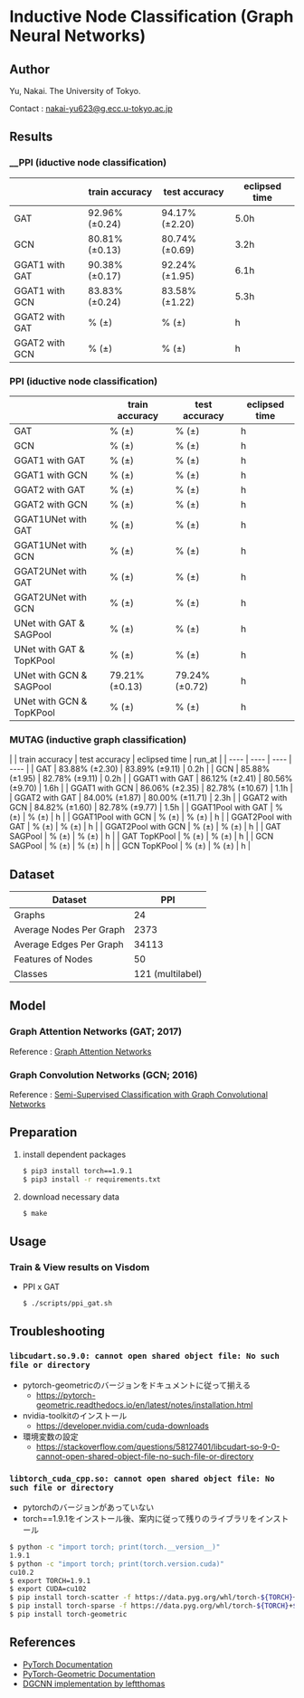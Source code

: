 # Inductive Node Classification (Graph Neural Networks)

## Author

Yu, Nakai. The University of Tokyo.

Contact : nakai-yu623@g.ecc.u-tokyo.ac.jp

## Results

### __PPI (iductive node classification)

| | train accuracy | test accuracy | eclipsed time |
| ---- | ---- | ---- | ---- |
| GAT | 92.96% (±0.24) | 94.17% (±2.20) | 5.0h |
| GCN | 80.81% (±0.13) | 80.74% (±0.69) | 3.2h |
| GGAT1 with GAT | 90.38% (±0.17) | 92.24% (±1.95) | 6.1h |
| GGAT1 with GCN | 83.83% (±0.24) | 83.58% (±1.22) | 5.3h |
| GGAT2 with GAT | % (±) | % (±) | h |
| GGAT2 with GCN | % (±) | % (±) | h |

### PPI (iductive node classification)

| | train accuracy | test accuracy | eclipsed time |
| ---- | ---- | ---- | ---- |
| GAT | % (±) | % (±) | h |
| GCN | % (±) | % (±) | h |
| GGAT1 with GAT | % (±) | % (±) | h |
| GGAT1 with GCN | % (±) | % (±) | h |
| GGAT2 with GAT | % (±) | % (±) | h |
| GGAT2 with GCN | % (±) | % (±) | h |
| GGAT1UNet with GAT | % (±) | % (±) | h |
| GGAT1UNet with GCN | % (±) | % (±) | h |
| GGAT2UNet with GAT | % (±) | % (±) | h |
| GGAT2UNet with GCN | % (±) | % (±) | h |
| UNet with GAT & SAGPool | % (±) | % (±) | h |
| UNet with GAT & TopKPool | % (±) | % (±) | h |
| UNet with GCN & SAGPool | 79.21% (±0.13) | 79.24% (±0.72) | h |
| UNet with GCN & TopKPool | % (±) | % (±) | h |

### MUTAG (inductive graph classification)

| | train accuracy | test accuracy | eclipsed time | run_at |
| ---- | ---- | ---- | ---- |
| GAT | 83.88% (±2.30) | 83.89% (±9.11) | 0.2h | 
| GCN | 85.88% (±1.95) | 82.78% (±9.11) | 0.2h |
| GGAT1 with GAT | 86.12% (±2.41) | 80.56% (±9.70) | 1.6h |
| GGAT1 with GCN | 86.06% (±2.35) | 82.78% (±10.67) | 1.1h |
| GGAT2 with GAT | 84.00% (±1.87) | 80.00% (±11.71) | 2.3h |
| GGAT2 with GCN | 84.82% (±1.60) | 82.78% (±9.77) | 1.5h |
| GGAT1Pool with GAT | % (±) | % (±) | h |
| GGAT1Pool with GCN | % (±) | % (±) | h |
| GGAT2Pool with GAT | % (±) | % (±) | h |
| GGAT2Pool with GCN | % (±) | % (±) | h |
| GAT SAGPool | % (±) | % (±) | h |
| GAT TopKPool | % (±) | % (±) | h |
| GCN SAGPool | % (±) | % (±) | h |
| GCN TopKPool | % (±) | % (±) | h |


## Dataset

| Dataset | PPI |
| ---- | ---- |
| Graphs | 24 |
| Average Nodes Per Graph | 2373 |
| Average Edges Per Graph | 34113 |
| Features of Nodes | 50 |
| Classes | 121 (multilabel) |

## Model

### Graph Attention Networks (GAT; 2017)

Reference : [Graph Attention Networks](https://arxiv.org/abs/1710.10903)

### Graph Convolution Networks (GCN; 2016)

Reference : [Semi-Supervised Classification with Graph Convolutional Networks](https://arxiv.org/abs/1609.02907)

## Preparation

1. install dependent packages

	```bash
	$ pip3 install torch==1.9.1
	$ pip3 install -r requirements.txt
	```

2. download necessary data

	```bash
	$ make
	```

## Usage

### Train & View results on Visdom

- PPI x GAT
	```bash
	$ ./scripts/ppi_gat.sh
	```

## Troubleshooting

### `libcudart.so.9.0: cannot open shared object file: No such file or directory`

- pytorch-geometricのバージョンをドキュメントに従って揃える
	- https://pytorch-geometric.readthedocs.io/en/latest/notes/installation.html
- nvidia-toolkitのインストール
	- https://developer.nvidia.com/cuda-downloads
- 環境変数の設定
	- https://stackoverflow.com/questions/58127401/libcudart-so-9-0-cannot-open-shared-object-file-no-such-file-or-directory


### `libtorch_cuda_cpp.so: cannot open shared object file: No such file or directory`

- pytorchのバージョンがあっていない
- torch==1.9.1をインストール後、案内に従って残りのライブラリをインストール

```bash
$ python -c "import torch; print(torch.__version__)"
1.9.1
$ python -c "import torch; print(torch.version.cuda)"
cu10.2
$ export TORCH=1.9.1
$ export CUDA=cu102
$ pip install torch-scatter -f https://data.pyg.org/whl/torch-${TORCH}+${CUDA}.html
$ pip install torch-sparse -f https://data.pyg.org/whl/torch-${TORCH}+${CUDA}.html
$ pip install torch-geometric
```

## References

- [PyTorch Documentation](https://pytorch.org/docs/stable/index.html)
- [PyTorch-Geometric Documentation](https://pytorch-geometric.readthedocs.io/en/latest/)
- [DGCNN implementation by leftthomas](https://github.com/leftthomas/DGCNN)
